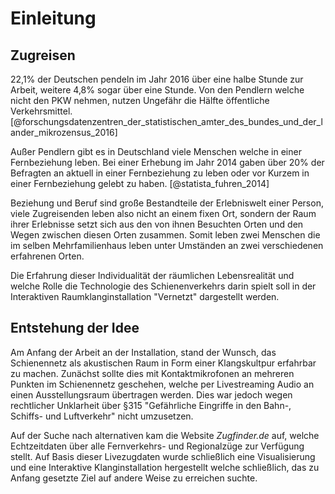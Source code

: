 # Einleitung

## Zugreisen

22,1% der Deutschen pendeln im Jahr 2016 über eine halbe Stunde zur Arbeit, weitere 4,8% sogar über eine Stunde. Von den Pendlern welche nicht den PKW nehmen, nutzen Ungefähr die Hälfte öffentliche Verkehrsmittel.[@forschungsdatenzentren_der_statistischen_amter_des_bundes_und_der_lander_mikrozensus_2016] 

Außer Pendlern gibt es in Deutschland viele Menschen welche in einer Fernbeziehung leben. Bei einer Erhebung im Jahr 2014 gaben über 20% der Befragten an aktuell in einer Fernbeziehung zu leben oder vor Kurzem in einer Fernbeziehung gelebt zu haben. [@statista_fuhren_2014] 

Beziehung und Beruf sind große Bestandteile der Erlebniswelt einer Person, viele Zugreisenden leben also nicht an einem fixen Ort, sondern der Raum ihrer Erlebnisse setzt sich aus den von ihnen Besuchten Orten und den Wegen zwischen diesen Orten zusammen. Somit leben zwei Menschen die im selben Mehrfamilienhaus leben unter Umständen an zwei verschiedenen erfahrenen Orten. 

Die Erfahrung dieser Individualität der räumlichen Lebensrealität und welche Rolle die Technologie des Schienenverkehrs darin spielt soll in der Interaktiven Raumklanginstallation "Vernetzt" dargestellt werden.



## Entstehung der Idee

Am Anfang der Arbeit an der Installation, stand der Wunsch, das Schienennetz als akustischen Raum in Form einer Klangskultpur erfahrbar zu machen. Zunächst sollte dies mit Kontaktmikrofonen an mehreren Punkten im Schienennetz geschehen, welche per Livestreaming Audio an einen Ausstellungsraum übertragen werden. Dies war jedoch wegen rechtlicher Unklarheit über §315 "Gefährliche Eingriffe in den Bahn-, Schiffs- und Luftverkehr" nicht umzusetzen. 

Auf der Suche nach alternativen kam die Website *Zugfinder.de* auf, welche Echtzeitdaten über alle Fernverkehrs- und Regionalzüge zur Verfügung stellt. Auf Basis dieser Livezugdaten wurde schließlich eine Visualisierung und eine Interaktive Klanginstallation hergestellt welche schließlich, das zu Anfang gesetzte Ziel auf andere Weise zu erreichen suchte.